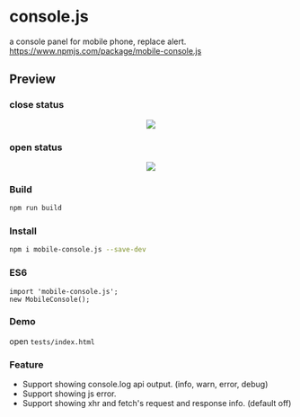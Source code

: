 # console.js

a console panel for mobile phone, replace alert.
https://www.npmjs.com/package/mobile-console.js

Preview
-------

### close status
<div align="center">
    <img src="images/close.png" />
</div>

### open status
<div align="center">
    <img src="images/open.png" />
</div>

### Build

``` bash
npm run build
```

### Install

``` bash
npm i mobile-console.js --save-dev
```

### ES6

```
import 'mobile-console.js';
new MobileConsole();
```

### Demo

open `tests/index.html`

### Feature

- Support showing console.log api output. (info, warn, error, debug)
- Support showing js error.
- Support showing xhr and fetch's request and response info. (default off)
